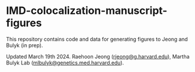 # IMD-colocalization-manuscript-figures
This repository contains code and data for generating figures to Jeong and Bulyk (in prep).

Updated March 19th 2024. Raehoon Jeong (rjeong@g.harvard.edu), Martha Bulyk Lab (mlbulyk@genetics.med.harvard.edu).

